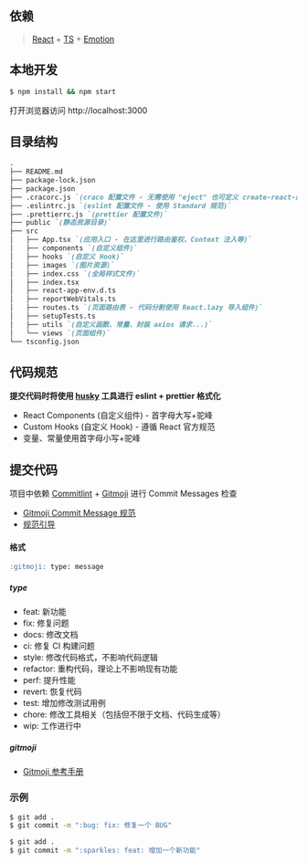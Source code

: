 ## 依赖

> [React](https://reactjs.org/) + [TS](https://www.typescriptlang.org/) + [Emotion](https://emotion.sh/)

## 本地开发

```bash
$ npm install && npm start
```

打开浏览器访问 http://localhost:3000

## 目录结构

```markdown
.
├── README.md
├── package-lock.json
├── package.json
├── .cracorc.js `(craco 配置文件 - 无需使用 "eject" 也可定义 create-react-app 项目下 Webpack 配置)`
├── .eslintrc.js `(eslint 配置文件 - 使用 Standard 规范)`
├── .prettierrc.js `(prettier 配置文件)`
├── public `(静态资源目录)`
├── src
│   ├── App.tsx `(应用入口 - 在这里进行路由鉴权、Context 注入等)`
│   ├── components `(自定义组件)`
│   ├── hooks `(自定义 Hook)`
│   ├── images `(图片资源)`
│   ├── index.css `(全局样式文件)`
│   ├── index.tsx
│   ├── react-app-env.d.ts
│   ├── reportWebVitals.ts
│   ├── routes.ts `(页面路由表 - 代码分割使用 React.lazy 导入组件)`
│   ├── setupTests.ts
│   ├── utils `(自定义函数、常量、封装 axios 请求...)`
│   └── views `(页面组件)`
└── tsconfig.json
```

## 代码规范

**提交代码时将使用 [husky](https://typicode.github.io/husky/) 工具进行 eslint + prettier 格式化**

- React Components (自定义组件) - 首字母大写+驼峰
- Custom Hooks (自定义 Hook) - 遵循 React 官方规范
- 变量、常量使用首字母小写+驼峰

## 提交代码

项目中依赖 [Commitlint](https://commitlint.js.org/) + [Gitmoji](https://gitmoji.dev/) 进行 Commit Messages 检查

- [Gitmoji Commit Message 规范](https://github.com/arvinxx/gitmoji-commit-workflow/tree/master/packages/commitlint-config)
- [规范引导](https://www.yuque.com/arvinxx-fe/workflow/gcm-v2)

#### 格式

```markdown
:gitmoji: type: message
```

##### type

- feat: 新功能
- fix: 修复问题
- docs: 修改文档
- ci: 修复 CI 构建问题
- style: 修改代码格式，不影响代码逻辑
- refactor: 重构代码，理论上不影响现有功能
- perf: 提升性能
- revert: 恢复代码
- test: 增加修改测试用例
- chore: 修改工具相关（包括但不限于文档、代码生成等）
- wip: 工作进行中

##### gitmoji

- [Gitmoji 参考手册](https://gitmoji.dev/)

### 示例

```bash
$ git add .
$ git commit -m ":bug: fix: 修复一个 BUG"
```

```bash
$ git add .
$ git commit -m ":sparkles: feat: 增加一个新功能"
```
